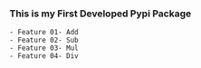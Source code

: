 ### This is my First Developed Pypi Package
    - Feature 01- Add
    - Feature 02- Sub
    - Feature 03- Mul
    - Feature 04- Div
